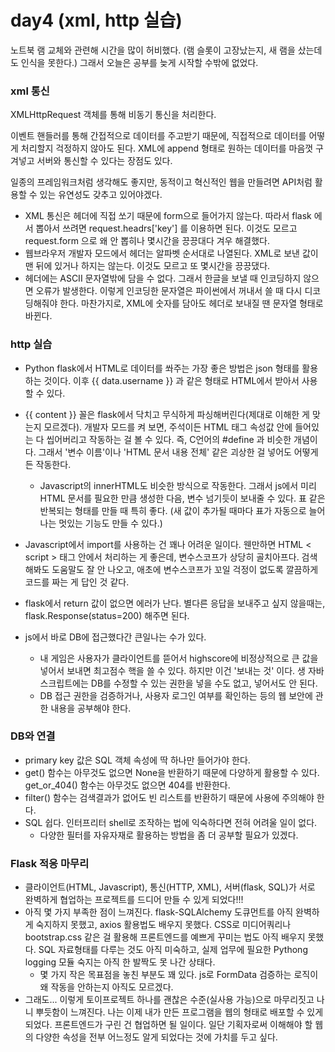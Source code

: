 # day4 (xml, http 실습)

노트북 램 교체와 관련해 시간을 많이 허비했다. (램 슬롯이 고장났는지, 새 램을 샀는데도 인식을 못한다.) 그래서 오늘은 공부를 늦게 시작할 수밖에 없었다.



### xml 통신

XMLHttpRequest 객체를 통해 비동기 통신을 처리한다.

이벤트 핸들러를 통해 간접적으로 데이터를 주고받기 때문에, 직접적으로 데이터를 어떻게 처리할지 걱정하지 않아도 된다. XML에 append 형태로 원하는 데이터를 마음껏 구겨넣고 서버와 통신할 수 있다는 장점도 있다.

일종의 프레임워크처럼 생각해도 좋지만, 동적이고 혁신적인 웹을 만들려면 API처럼 활용할 수 있는 유연성도 갖추고 있어야겠다.

- XML 통신은 헤더에 직접 쏘기 때문에 form으로 들어가지 않는다. 따라서 flask 에서 뽑아서 쓰려면 request.headrs['key'] 를 이용하면 된다. 이것도 모르고 request.form 으로 왜 안 뽑히나 몇시간을 끙끙대다 겨우 해결했다.
- 웹브라우저 개발자 모드에서 헤더는 알파벳 순서대로 나열된다. XML로 보낸 값이 맨 뒤에 있거나 하지는 않는다. 이것도 모르고 또 몇시간을 끙끙댔다.
- 헤더에는 ASCII 문자열밖에 담을 수 없다. 그래서 한글을 보낼 때 인코딩하지 않으면 오류가 발생한다. 이렇게 인코딩한 문자열은 파이썬에서 꺼내서 쓸 때 다시 디코딩해줘야 한다. 마찬가지로, XML에 숫자를 담아도 헤더로 보내질 땐 문자열 형태로 바뀐다.



### http 실습

- Python flask에서 HTML로 데이터를 쏴주는 가장 좋은 방법은 json 형태를 활용하는 것이다. 이후 {{ data.username }} 과 같은 형태로 HTML에서 받아서 사용할 수 있다.
- {{ content }} 꼴은 flask에서 닥치고 무식하게 파싱해버린다(제대로 이해한 게 맞는지 모르겠다). 개발자 모드를 켜 보면, 주석이든 HTML 태그 속성값 안에 들어있는 다 씹어버리고 작동하는 걸 볼 수 있다. 즉, C언어의 #define 과 비슷한 개념이다. 그래서 '변수 이름'이나 'HTML 문서 내용 전체' 같은 괴상한 걸 넣어도 어떻게든 작동한다.
  + Javascript의 innerHTML도 비슷한 방식으로 작동한다. 그래서 js에서 미리 HTML 문서를 필요한 만큼 생성한 다음, 변수 넘기듯이 보내줄 수 있다. 표 같은 반복되는 형태를 만들 때 특히 좋다. (새 값이 추가될 때마다 표가 자동으로 늘어나는 멋있는 기능도 만들 수 있다.)

- Javascript에서 import를 사용하는 건 꽤나 어려운 일이다. 웬만하면 HTML < script > 태그 안에서 처리하는 게 좋은데, 변수스코프가 상당히 골치아프다. 검색해봐도 도움말도 잘 안 나오고, 애초에 변수스코프가 꼬일 걱정이 없도록 깔끔하게 코드를 짜는 게 답인 것 같다.
- flask에서 return 값이 없으면 에러가 난다. 별다른 응답을 보내주고 싶지 않을때는, flask.Response(status=200) 해주면 된다.

- js에서 바로 DB에 접근했다간 큰일나는 수가 있다.
  + 내 게임은 사용자가 클라이언트를 뜯어서 highscore에 비정상적으로 큰 값을 넣어서 보내면 최고점수 핵을 쓸 수 있다. 하지만 이건 '보내는 것' 이다. 생 자바스크립트에는 DB를 수정할 수 있는 권한을 넣을 수도 없고, 넣어서도 안 된다.
  + DB 접근 권한을 검증하거나, 사용자 로그인 여부를 확인하는 등의 웹 보안에 관한 내용을 공부해야 한다.



### DB와 연결

- primary key 값은 SQL 객체 속성에 딱 하나만 들어가야 한다.
- get() 함수는 아무것도 없으면 None을 반환하기 때문에 다양하게 활용할 수 있다. get_or_404() 함수는 아무것도 없으면 404를 반환한다.
- filter() 함수는 검색결과가 없어도 빈 리스트를 반환하기 때문에 사용에 주의해야 한다.
- SQL 쉽다. 인터프리터 shell로 조작하는 법에 익숙하다면 전혀 어려울 일이 없다.
  + 다양한 필터를 자유자재로 활용하는 방법을 좀 더 공부할 필요가 있겠다.



### Flask 적응 마무리

- 클라이언트(HTML, Javascript), 통신(HTTP, XML), 서버(flask, SQL)가 서로 완벽하게 협업하는 프로젝트를 드디어 만들 수 있게 되었다!!!
- 아직 몇 가지 부족한 점이 느껴진다. flask-SQLAlchemy 도큐먼트를 아직 완벽하게 숙지하지 못했고, axios 활용법도 배우지 못했다. CSS로 미디어쿼리나 bootstrap.css 같은 걸 활용해 프론트엔드를 예쁘게 꾸미는 법도 아직 배우지 못했다. SQL 자료형태를 다루는 것도 아직 미숙하고, 실제 업무에 필요한 Pythong logging 모듈 숙지는 아직 한 발짝도 못 나간 상태다.
  + 몇 가지 작은 목표점을 놓친 부분도 꽤 있다. js로 FormData 검증하는 로직이 왜 작동을 안하는지 아직도 모르겠다.
- 그래도... 이렇게 토이프로젝트 하나를 괜찮은 수준(실사용 가능)으로 마무리짓고 나니 뿌듯함이 느껴진다. 나는 이제 내가 만든 프로그램을 웹의 형태로 배포할 수 있게 되었다. 프론트엔드가 구린 건 협업하면 될 일이다. 일단 기획자로써 이해해야 할 웹의 다양한 속성을 전부 어느정도 알게 되었다는 것에 가치를 두고 싶다.

